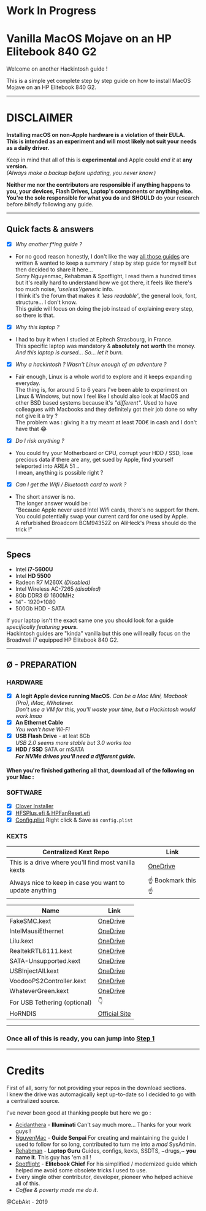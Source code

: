 # Work In Progress

# Vanilla MacOS Mojave on an HP Elitebook 840 G2

Welcome on another Hackintosh guide !

This is a simple yet complete step by step guide on how to install MacOS Mojave on an HP Elitebook 840 G2.

--------------------------------------------------------------------------------

# DISCLAIMER

**Installing macOS on non-Apple hardware is a violation of their EULA.<br>
This is intended as an experiment and will most likely not suit your needs as a daily driver.**

Keep in mind that all of this is **experimental** and Apple could _end it_ at **any version.**<br>
_(Always make a backup before updating, you never know.)_

**Neither me nor the contributors are responsible if anything happens to you, your devices, Flash Drives, Laptop's components or anything else.**<br>
**You're the sole responsible for what you do** and **SHOULD** do your research before _blindly_ following any guide.

--------------------------------------------------------------------------------

## Quick facts & answers

- [x] _Why another f*ing guide ?_

- For no good reason honestly, I don't like the way [all those guides](https://www.tonymacx86.com/forums/mojave-laptop-guides.197/) are written & wanted to keep a summary / step by step guide for myself but then decided to share it here...<br>
  Sorry Nguyenmac, Rehabman & Spotflight, I read them a hundred times but it's really hard to understand how we got there, it feels like there's too much noise, _'useless'/generic_ info.<br>
  I think it's the forum that makes it _'less readable'_, the general look, font, structure... I don't know.<br>
  This guide will focus on doing the job instead of explaining every step, so there is that.

- [x] _Why this laptop ?_

- I had to buy it when I studied at Epitech Strasbourg, in France.<br>
  This specific laptop was mandatory & **absolutely not worth** the money.<br>
  _And this laptop is cursed... So... let it burn._

- [x] _Why a hackintosh ? Wasn't Linux enough of an adventure ?_

- Fair enough, Linux is a whole world to explore and it keeps expanding everyday.<br>
  The thing is, for around 5 to 6 years I've been able to experiment on Linux & Windows, but now I feel like I should also look at MacOS and other BSD based systems because it's _"different"_. Used to have colleagues with Macbooks and they definitely got their job done so why not give it a try ?<br>
  The problem was : giving it a try meant at least 700€ in cash and I don't have that 😂

- [x] _Do I risk anything ?_

- You could fry your Motherboard or CPU, corrupt your HDD / SSD, lose precious data if there are any, get sued by Apple, find yourself teleported into AREA 51 ..<br>
  I mean, anything is possible right ?

- [x] _Can I get the Wifi / Bluetooth card to work ?_

- The short answer is no.<br>
  The longer answer would be :<br>
  "Because Apple never used Intel Wifi cards, there's no support for them.<br>
  You could potentially swap your current card for one used by Apple.<br>
  A refurbished Broadcom BCM94352Z on AliHeck's Press should do the trick !"

--------------------------------------------------------------------------------

## Specs

- Intel **i7-5600U**
- Intel **HD 5500**
- Radeon R7 M260X _(Disabled)_
- Intel Wireless AC-7265 _(disabled)_
- 8Gb DDR3 @ 1600MHz
- 14"- 1920*1080
- 500Gb HDD - SATA

If your laptop isn't the exact same one you should look for a guide _specifically featuring **yours.**_<br>
Hackintosh guides are "kinda" vanilla but this one will really focus on the Broadwell i7 equipped HP Elitebook 840 G2.

--------------------------------------------------------------------------------

## Ø - PREPARATION

### HARDWARE

- [x] **A legit Apple device running MacOS**. _Can be a Mac Mini, Macbook (Pro), iMac, iWhatever._<br>
  _Don't use a VM for this, you'll waste your time, but a Hackintosh would work lmao_
- [x] **An Ethernet Cable**<br>
  _You won't have Wi-Fi_
- [x] **USB Flash Drive** - at leat 8Gb<br>
  _USB 2.0 seems more stable but 3.0 works too_
- [x] **HDD / SSD** SATA or mSATA<br>
  **_For NVMe drives you'll need a different guide._**

#### When you're finished gathering all that, download all of the following on your Mac :

### SOFTWARE

- [x] [Clover Installer](https://sourceforge.net/projects/cloverefiboot/files/Installer/)
- [x] [HFSPlus.efi & HPFanReset.efi](https://bitbucket.org/RehabMan/hp-probook-4x30s-fan-reset/downloads/HPFanReset-2013-1205.efi.zip)
- [x] [Config.plist](https://raw.githubusercontent.com/RehabMan/OS-X-Clover-Laptop-Config/master/config_HD5300_5500_6000.plist) Right click & Save as `config.plist`

### KEXTS

Centralized Kext Repo                                   | Link
------------------------------------------------------- | --------------------------------------------------------------
This is a drive where you'll find most vanilla kexts    | [OneDrive](https://1drv.ms/f/s!AiP7m5LaOED-m-J8-MLJGnOgAqnjGw) |
Always nice to keep in case you want to update anything | ☝️ Bookmark this ☝️                                            |

Name                         | Link
---------------------------- | ----------------------------------------------------------------------------------------------
FakeSMC.kext                 | [OneDrive](https://onedrive.live.com/?authkey=%21APjCyRpzoAKp4xs&id=FE4038DA929BFB23%21455161) |
IntelMausiEthernet           | [OneDrive](https://onedrive.live.com/?authkey=%21APjCyRpzoAKp4xs&id=FE4038DA929BFB23%21455134) |
Lilu.kext                    | [OneDrive](https://onedrive.live.com/?authkey=%21APjCyRpzoAKp4xs&id=FE4038DA929BFB23%21455053) |
RealtekRTL8111.kext          | [OneDrive](https://onedrive.live.com/?authkey=%21APjCyRpzoAKp4xs&id=FE4038DA929BFB23%21455143) |
SATA-Unsupported.kext        | [OneDrive](https://github.com/RehabMan/hack-tools/archive/master.zip)                          |
USBInjectAll.kext            | [OneDrive](https://onedrive.live.com/?authkey=%21APjCyRpzoAKp4xs&id=FE4038DA929BFB23%21455146) |
VoodooPS2Controller.kext     | [OneDrive](https://onedrive.live.com/?authkey=%21APjCyRpzoAKp4xs&id=FE4038DA929BFB23%21455152) |
WhateverGreen.kext           | [OneDrive](https://onedrive.live.com/?authkey=%21APjCyRpzoAKp4xs&id=FE4038DA929BFB23%21455095) |
For USB Tethering (optional) | 👇                                                                                             |
HoRNDIS                      | [Official Site](https://joshuawise.com/horndis#available_versions)

--------------------------------------------------------------------------------

### Once all of this is ready, you can jump into [Step 1](/I-BIOS/README.md)

--------------------------------------------------------------------------------

# Credits

First of all, sorry for not providing your repos in the download sections.<br>
I knew the drive was automagically kept up-to-date so I decided to go with a centralized source.

I've never been good at thanking people but here we go :

- [Acidanthera](https://github.com/acidanthera/) - **Illuminati** Can't say much more... Thanks for your work guys !
- [NguyenMac](https://www.tonymacx86.com/members/nguyenmac.598852/) - **Guide Senpai** For creating and maintaining the guide I used to follow for so long, contributed to turn me into a _mad_ SysAdmin.
- [Rehabman](https://github.com/rehabman) - **Laptop Guru** Guides, configs, kexts, SSDTS, ~drugs,~ **you name it**. This guy has 'em all !
- [Spotflight](https://www.tonymacx86.com/members/spotflight.1654314/) - **Elitebook Chief** For his simplified / modernized guide which helped me avoid some obsolete tricks I used to use.
- Every single other contributor, developer, pioneer who helped achieve all of this.
- _Coffee & poverty made me do it_.

@CebAkt - 2019
